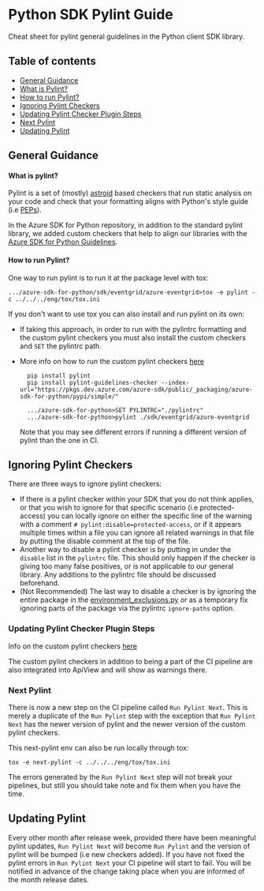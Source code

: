 # Python SDK Pylint Guide

Cheat sheet for pylint general guidelines in the Python client SDK library. 

## Table of contents
  - [General Guidance](#general-guidance)
  - [What is Pylint?](#what-is-pylint)
  - [How to run Pylint?](#how-to-run-pylint)
  - [Ignoring Pylint Checkers](#ignore-pylint-checkers)
  - [Updating Pylint Checker Plugin Steps](#updating-pylint-checker-plugin-steps)
  - [Next Pylint](#next-pylint)
  - [Updating Pylint](#updating-pylint)


## General Guidance 

#### What is pylint?

Pylint is a set of (mostly) [astroid](https://pylint.pycqa.org/projects/astroid/en/latest/index.html) based checkers that run static analysis on your code and check that your formatting aligns with Python's style guide (i.e [PEPs](https://peps.python.org/)). 

In the Azure SDK for Python repository, in addition to the standard pylint library, we added custom checkers that help to align our libraries with the [Azure SDK for Python Guidelines](https://guidelinescollab.github.io/azure-sdk/python_introduction.html).

#### How to run Pylint?

One way to run pylint is to run it at the package level with tox:

    .../azure-sdk-for-python/sdk/eventgrid/azure-eventgrid>tox -e pylint -c ../../../eng/tox/tox.ini

If you don't want to use tox you can also install and run pylint on its own:

 - If taking this approach, in order to run with the pylintrc formatting and the custom pylint checkers you must also install the custom checkers and `SET` the pylintrc path. 

- More info on how to run the custom pylint checkers [here](https://github.com/Azure/azure-sdk-tools/blob/main/tools/pylint-extensions/pylint-guidelines-checker/README.md)

        pip install pylint
        pip install pylint-guidelines-checker --index-url="https://pkgs.dev.azure.com/azure-sdk/public/_packaging/azure-sdk-for-python/pypi/simple/"

        .../azure-sdk-for-python>SET PYLINTRC="./pylintrc"
        .../azure-sdk-for-python>pylint ./sdk/eventgrid/azure-eventgrid

    Note that you may see different errors if running a different version of pylint than the one in CI.


## Ignoring Pylint Checkers

<!-- how and when to ignore pylint checkers, status for ignoring really bad custom checkers versus specific ones add to pylintrc file -->
There are three ways to ignore pylint checkers:
- If there is a pylint checker within your SDK that you do not think applies, or that you wish to ignore for that specific scenario (i.e protected-access) you can locally ignore on either the specific line of the warning with a comment `# pylint:disable=protected-access`, or if it appears multiple times within a file you can ignore all related warnings in that file by putting the disable comment at the top of the file.
- Another way to disable a pylint checker is by putting in under the `disable` list in the `pylintrc` file. This should only happen if the checker is giving too many false positives, or is not applicable to our general library. Any additions to the pylintrc file should be discussed beforehand. 
- (Not Recommended) The last way to disable a checker is by ignoring the entire package in the [environment_exclusions.py](https://github.com/Azure/azure-sdk-for-python/blob/main/tools/azure-sdk-tools/ci_tools/environment_exclusions.py) or as a temporary fix ignoring parts of the package via the pylintrc `ignore-paths` option. 
        

### Updating Pylint Checker Plugin Steps

Info on the custom pylint checkers [here](https://github.com/Azure/azure-sdk-tools/blob/main/tools/pylint-extensions/pylint-guidelines-checker)

The custom pylint checkers in addition to being a part of the CI pipeline are also integrated into ApiView and will show as warnings there. 

### Next Pylint

There is now a new step on the CI pipeline called `Run Pylint Next`. This is merely a duplicate of the `Run Pylint` step with the exception that `Run Pylint Next` has the newer version of pylint and the newer version of the custom pylint checkers. 

This next-pylint env can also be run locally through tox:

    tox -e next-pylint -c ../../../eng/tox/tox.ini

The errors generated by the `Run Pylint Next` step will not break your pipelines, but still you should take note and fix them when you have the time. 

## Updating Pylint
Every other month after release week, provided there have been meaningful pylint updates, `Run Pylint Next` will become `Run Pylint` and the version of pylint will be bumped (i.e new checkers added). If you have not fixed the pylint errors in `Run Pylint Next` your CI pipeline will start to fail. You will be notified in advance of the change taking place when you are informed of the month release dates. 
